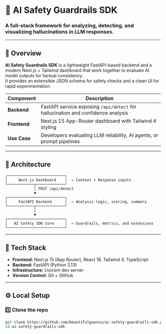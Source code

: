 # 🧠 AI Safety Guardrails SDK

### A full-stack framework for analyzing, detecting, and visualizing hallucinations in LLM responses.

---

## 🚀 Overview
**AI Safety Guardrails SDK** is a lightweight FastAPI-based backend and a modern Next.js + Tailwind dashboard that work together to evaluate AI model outputs for factual consistency.  
It provides an extensible JSON schema for safety checks and a clean UI for rapid experimentation.

| Component | Description |
|------------|--------------|
| **Backend** | FastAPI service exposing `/api/detect` for hallucination and confidence analysis |
| **Frontend** | Next.js 15 App-Router dashboard with Tailwind 4 styling |
| **Use Case** | Developers evaluating LLM reliability, AI agents, or prompt pipelines |

---

## 🧩 Architecture

    ┌──────────────────────────┐
    │     Next.js Dashboard    │  ← Context + Response inputs
    └────────────┬─────────────┘
                 │ POST /api/detect
                 ▼
    ┌──────────────────────────┐
    │     FastAPI Backend      │  ← Analysis logic, scoring, summary
    └────────────┬─────────────┘
                 │
                 ▼
    ┌──────────────────────────┐
    │   AI Safety SDK Core     │  ← Guardrails, metrics, and extensions
    └──────────────────────────┘

---

## 🧰 Tech Stack
- **Frontend:** Next.js 15 (App Router), React 18, Tailwind 4, TypeScript  
- **Backend:** FastAPI (Python 3.13)  
- **Infrastructure:** Uvicorn dev server  
- **Version Control:** Git + GitHub  

---

## ⚙️ Local Setup

### 1️⃣ Clone the repo
```bash
git clone https://github.com/beautifulgownss/ai-safety-guardrails-sdk.git
cd ai-safety-guardrails-sdk
